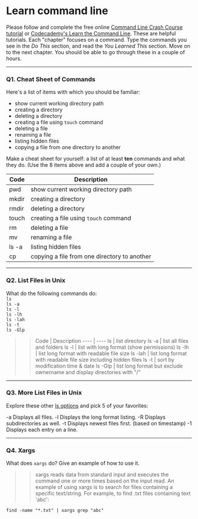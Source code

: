 # Learn command line

Please follow and complete the free online [Command Line Crash Course
tutorial](https://web.archive.org/web/20160708171659/http://cli.learncodethehardway.org/book/) or [Codecademy's Learn the Command Line](https://www.codecademy.com/learn/learn-the-command-line). These are helpful tutorials. Each "chapter" focuses on a command. Type the commands you see in the _Do This_ section, and read the _You Learned This_ section. Move on to the next chapter. You should be able to go through these in a couple of hours.

---

### Q1.  Cheat Sheet of Commands  

Here's a list of items with which you should be familiar:  
* show current working directory path
* creating a directory
* deleting a directory
* creating a file using `touch` command
* deleting a file
* renaming a file
* listing hidden files
* copying a file from one directory to another

Make a cheat sheet for yourself: a list of at least **ten** commands and what they do.  (Use the 8 items above and add a couple of your own.)  

Code | Description
---- | ----
pwd | show current working directory path
mkdir | creating a directory
rmdir | deleting a directory
touch | creating a file using `touch` command
rm | deleting a file
mv | renaming a file
ls -a | listing hidden files
cp | copying a file from one directory to another

---

### Q2.  List Files in Unix   

What do the following commands do:  
`ls`  
`ls -a`  
`ls -l`  
`ls -lh`  
`ls -lah`  
`ls -t`  
`ls -Glp`  

>> Code | Description
---- | ----
ls | list directory
ls -a | list all files and folders
ls -l | list with long format (show permissions)
ls -lh | list long format with readable file size
ls -lah | list long format with readable file size including hidden files
ls -t | sort by modification time & date
ls -Glp | list long format but exclude ownername and display directories with "/"

---

### Q3.  More List Files in Unix  

Explore these other [ls options](http://www.techonthenet.com/unix/basic/ls.php) and pick 5 of your favorites:

>> 
-a	Displays all files.
-l	Displays the long format listing.
-R	Displays subdirectories as well.
-t	Displays newest files first. (based on timestamp)
-1	Displays each entry on a line.

---

### Q4.  Xargs   

What does `xargs` do? Give an example of how to use it.

>> xargs reads data from standard input and executes the command one or more times based on the input read. 
An example of using xargs is to search for files containing a specific text/string. For example, to find .txt files containing text 'abc':

`
find -name "*.txt" | xargs grep "abc"
`


 

